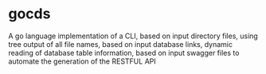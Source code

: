 # gocds
A go language implementation of a CLI, based on input directory files, using tree output of all file names, based on input database links, dynamic reading of database table information, based on input swagger files to automate the generation of the RESTFUL API
